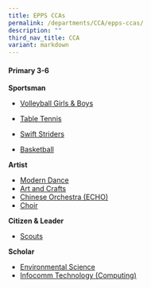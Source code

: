 ```yaml
---
title: EPPS CCAs
permalink: /departments/CCA/epps-ccas/
description: ""
third_nav_title: CCA
variant: markdown
---
```

#### Primary 3-6

**Sportsman**

* [Volleyball Girls & Boys](https://staging.d3975mj8dcgb9n.amplifyapp.com/cca/volleyball-girls/)

* [Table Tennis](https://staging.d3975mj8dcgb9n.amplifyapp.com/cca/table-tennis/)
* [Swift Striders]()
* [Basketball]()

**Artist**

* [Modern Dance](https://staging.d3975mj8dcgb9n.amplifyapp.com/cca/modern-dance/)
* [Art and Crafts](https://staging.d3975mj8dcgb9n.amplifyapp.com/cca/art-and-crafts/)
* [Chinese Orchestra (ECHO)](https://staging.d3975mj8dcgb9n.amplifyapp.com/cca/chinese-orchestra-echo/)
* [Choir](https://staging.d3975mj8dcgb9n.amplifyapp.com/cca/choir/)

**Citizen &amp; Leader**

* [Scouts](https://staging.d3975mj8dcgb9n.amplifyapp.com/cca/scouts/)


**Scholar**

* [Environmental Science](https://staging.d3975mj8dcgb9n.amplifyapp.com/cca/environmental-science/)
* [Infocomm Technology (Computing)](https://staging.d3975mj8dcgb9n.amplifyapp.com/cca/infocomm-technology-computing/)